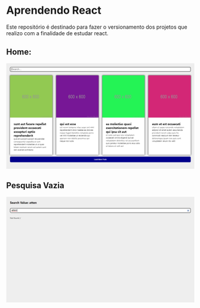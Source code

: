 # Aprendendo React

Este repositório é destinado para fazer o versionamento dos projetos que realizo com a finalidade de estudar react.

## Home:
![Site](https://raw.githubusercontent.com/Berchez/EstudandoReact/main/src/images/sitePreview.png)

## Pesquisa Vazia
![Site2](https://raw.githubusercontent.com/Berchez/EstudandoReact/main/src/images/sitePreview2.png)
